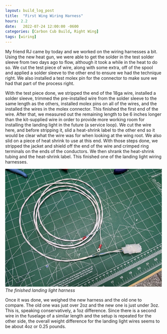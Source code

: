 ```yaml
---
layout: build_log_post
title:  "First Wing Wiring Harness"
hours: 2.2
date:   2022-07-24 12:00:00 -0600
categories: [Carbon Cub Build, Right Wing]
tags: [wiring]
---
```


My friend RJ came by today and we worked on the wiring harnesses a bit. Using the new heat gun, we were able to get the solder in the test solder sleeve from two days ago to flow, although it took a while in the heat to do so. We cut the test piece of wire, along with some extra, off of the spool and applied a solder sleeve to the other end to ensure we had the technique right. We also installed a test molex pin for the connector to make sure we had that part of the process right.

With the test piece done, we stripped the end of the 18ga wire, installed a solder sleeve, trimmed the pre-installed wire from the solder sleeve to the same length as the others, installed molex pins on all of the wires, and the installed the wires in the molex connector. This finished the first end of the wire. After that, we measured out the remaining length to be 6 inches longer than the kit-supplied wire in order to provide more working room for installing the landing light in the future (a service loop). We cut the wire here, and before stripping it, slid a heat-shrink label to the other end so it would be clear what the wire was for when looking at the wing root. We also slid on a piece of heat shrink to use at this end. With those steps done, we stripped the jacket and shield off the end of the wire and crimped ring terminals on the ends of the conductors. We then shrank the heat-shrink tubing and the heat-shrink label. This finished one of the landing light wiring harnesses.

![Desktop View](/assets/img/posts/2022/2022-07-24-first-wing-wiring-harness/finished_harness.jpg)
_The finished landing light harness_

Once it was done, we weighed the new harness and the old one to compare. The old one was just over 2oz and the new one is just under 3oz. This is, speaking conservatively, a 1oz difference. Since there is a second wire in the fuselage of a similar length and the setup is repeated for the other side, the overall weight difference for the landing light wires seems to be about 4oz or 0.25 pounds.
